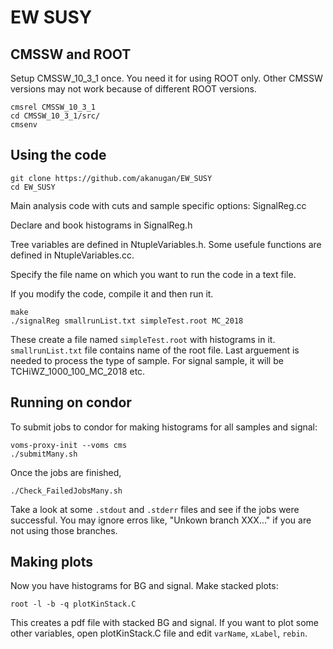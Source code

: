 # EW SUSY

## CMSSW and ROOT
Setup CMSSW_10_3_1 once. You need it for using ROOT only. Other CMSSW versions may not work because of different ROOT versions.

```
cmsrel CMSSW_10_3_1
cd CMSSW_10_3_1/src/
cmsenv
```

## Using the code
```
git clone https://github.com/akanugan/EW_SUSY
cd EW_SUSY
```

Main analysis code with cuts and sample specific options: SignalReg.cc

Declare and book histograms in SignalReg.h

Tree variables are defined in NtupleVariables.h. Some usefule functions are defined in NtupleVariables.cc.

Specify the file name on which you want to run the code in a text file.

If you modify the code, compile it and then run it.

```
make
./signalReg smallrunList.txt simpleTest.root MC_2018
```
These create a file named `simpleTest.root` with histograms in it. `smallrunList.txt` file contains name of the root file. Last arguement is needed to process the type of sample. For signal sample, it will be TCHiWZ_1000_100_MC_2018 etc.

## Running on condor

To submit jobs to condor for making histograms for all samples and signal:
```
voms-proxy-init --voms cms
./submitMany.sh
```

Once the jobs are finished,
```
./Check_FailedJobsMany.sh
```

Take a look at some `.stdout` and `.stderr` files and see if the jobs were successful. You may ignore erros like, "Unkown branch XXX..." if you are not using those branches.


## Making plots

Now you have histograms for BG and signal. Make stacked plots:

```
root -l -b -q plotKinStack.C
```

This creates a pdf file with stacked BG and signal. If you want to plot some other variables, open plotKinStack.C file and edit `varName`, `xLabel`, `rebin`.


